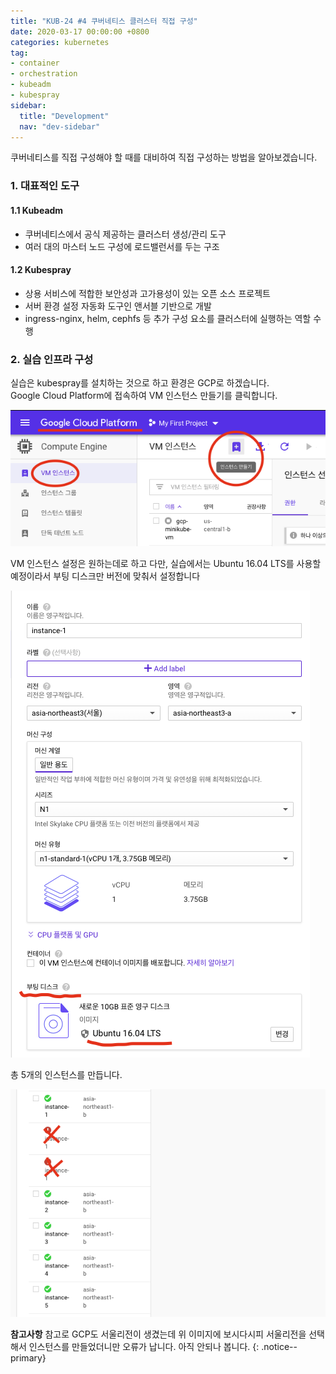 ```yaml
---
title: "KUB-24 #4 쿠버네티스 클러스터 직접 구성"
date: 2020-03-17 00:00:00 +0800
categories: kubernetes
tag: 
- container
- orchestration
- kubeadm
- kubespray
sidebar:
  title: "Development"
  nav: "dev-sidebar"
---
```

쿠버네티스를 직접 구성해야 할 때를 대비하여 직접 구성하는 방법을 알아보겠습니다. <br>

### 1. 대표적인 도구

#### 1.1 Kubeadm

- 쿠버네티스에서 공식 제공하는 클러스터 생성/관리 도구
- 여러 대의 마스터 노드 구성에 로드밸런서를 두는 구조

#### 1.2 Kubespray

- 상용 서비스에 적합한 보안성과 고가용성이 있는 오픈 소스 프로젝트
- 서버 환경 설정 자동화 도구인 앤서블 기반으로 개발
- ingress-nginx, helm, cephfs 등 추가 구성 요소를 클러스터에 실행하는 역할 수행

### 2. 실습 인프라 구성

실습은 kubespray를 설치하는 것으로 하고 환경은 GCP로 하겠습니다. <br>
Google Cloud Platform에 접속하여 VM 인스턴스 만들기를 클릭합니다. <br>

![KUB24001](/assets/images/kubenetes/KUB24001.png)

VM 인스턴스 설정은 원하는데로 하고 다만, 실습에서는 Ubuntu 16.04 LTS를 사용할 
예정이라서 부팅 디스크만 버전에 맞춰서 설정합니다 <br>

![KUB24001](/assets/images/kubenetes/KUB24002.png)

총 5개의 인스턴스를 만듭니다.

![KUB24001](/assets/images/kubenetes/KUB24003.png)

**참고사항** 참고로 GCP도 서울리전이 생겼는데 위 이미지에 보시다시피
서울리전을 선택해서 인스턴스를 만들었더니만 오류가 납니다. 아직 안되나 봅니다.
{: .notice--primary}